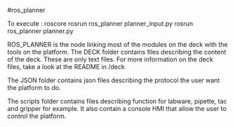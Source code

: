 #ros_planner

To execute :
roscore
rosrun ros_planner planner_input.py
rosrun ros_planner planner.py

ROS_PLANNER is the node linking most of the modules on the deck with the tools on the platform.
The DECK folder contains files describing the content of the deck. These are only text files.
For more information on the deck files, take a look at the README in /deck

The JSON folder contains json files describing the protocol the user want the platform to do.

The scripts folder contains files describing function for labware, pipette, tac and gripper for example. 
It also contain a console HMI that allow the user to control the platform.
